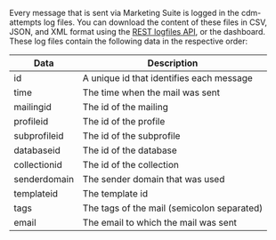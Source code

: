 Every message that is sent via Marketing Suite is logged in the cdm-attempts
log files. You can download the content of these files in CSV, JSON, and XML
format using the [REST logfiles API](./logfiles-content), or the dashboard. 
These log files contain the following data in the respective order:

| Data | Description |
| ---- | ----------- |
| id | A unique id that identifies each message |
| time | The time when the mail was sent |
| mailingid | The id of the mailing |
| profileid | The id of the profile |
| subprofileid | The id of the subprofile |
| databaseid | The id of the database |
| collectionid | The id of the collection |
| senderdomain | The sender domain that was used |
| templateid | The template id |
| tags | The tags of the mail (semicolon separated) |
| email | The email to which the mail was sent |
